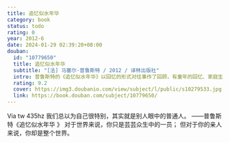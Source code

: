 ```yaml
---
title: 追忆似水年华
category: book
status: todo
rating: 0
year: 2012-6
date: 2024-01-29 02:39:20+08:00
douban:
  id: "10779650"
  title: 追忆似水年华
  subtitle: "[法] 马塞尔·普鲁斯特 / 2012 / 译林出版社"
  intro: 普鲁斯特的《追忆似水年华》以回忆的形式对往事作了回顾，有童年的回忆、家庭生活、初恋与失恋、历史事件的观察、以及对艺术的见解和对时空的认识等等。时间是这部小说的主人公。作者凭着智慧和想象力，使时间变得具体、生动、完美。它就像一首由多种主题构成的交响乐，爱情、嫉妒、死亡、回忆、时光，时而交叉重叠在一起，时而又游离开来，然而在宏观上，整个作品浑然一体，具有蓬勃的生命力。《追忆似水年华》被公认为文学创作的一次新的尝试，开意识流小说之先河。
  rating: 9.2
  cover: https://img3.doubanio.com/view/subject/l/public/s10279533.jpg
  link: https://book.douban.com/subject/10779650/
---
```


Via tw 435hz 我们总以为自己很特别，其实就是别人眼中的普通人。
——普鲁斯特《追忆似水年华 》
对于世界来说，你只是芸芸众生中的一员；
但对于你的亲人来说，你却是整个世界。
